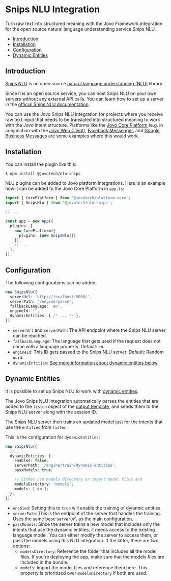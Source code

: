 # Snips NLU Integration

Turn raw text into structured meaning with the Jovo Framework integration for the open source natural language understanding service Snips NLU.

- [Introduction](#introduction)
- [Installation](#installation)
- [Configuration](#configuration)
- [Dynamic Entities](#dynamic-entities)

## Introduction

[Snips NLU](https://github.com/snipsco/snips-nlu) is an open source [natural language understanding (NLU)](https://github.com/jovotech/jovo-framework/blob/v4dev/docs/nlu.md) library.

Since it is an open source service, you can host Snips NLU on your own servers without any external API calls. You can learn how to set up a server in the [official Snips NLU documentation](https://snips-nlu.readthedocs.io/en/latest/).

You can use the Jovo Snips NLU integration for projects where you receive raw text input that needs to be translated into structured meaning to work with the Jovo intent structure. Platforms like the [Jovo Core Platform](https://www.jovo.tech/marketplace/jovo-platform-core) (e.g. in conjunction with the [Jovo Web Client](https://www.jovo.tech/marketplace/jovo-client-web)), [Facebook Messenger](https://www.jovo.tech/marketplace/jovo-platform-facebookmessenger), and [Google Business Messages](https://www.jovo.tech/marketplace/jovo-platform-googlebusiness) are some examples where this would work.


## Installation

You can install the plugin like this:

```sh
$ npm install @jovotech/nlu-snips
```

NLU plugins can be added to Jovo platform integrations. Here is an example how it can be added to the Jovo Core Platform in `app.ts`:

```typescript
import { CorePlatform } from '@jovotech/platform-core';
import { SnipsNlu } from '@jovotech/nlu-snips';

// ...

const app = new App({
  plugins: [
    new CorePlatform({
      plugins: [new SnipsNlu()],
    }),
    // ...
  ],
});
```

## Configuration

The following configurations can be added:

```typescript
new SnipsNlu({
  serverUrl: 'http://localhost:5000/',
  serverPath: '/engine/parse',
  fallbackLanguage: 'en',
  engineId: '',
  dynamicEntities: { /* ... */ },
}),
```

- `serverUrl` and `serverPath`: The API endpoint where the Snips NLU server can be reached.
- `fallbackLanguage`: The language that gets used if the request does not come with a language property. Default: `en`.
- `engineId`: This ID gets passed to the Snips NLU server. Default: Random `uuid`.
- `dynamicEntities`: [See more information about dynamic entities below](#dynamic-entities).


## Dynamic Entities

It is possible to set up Snips NLU to work with [dynamic entities](https://github.com/jovotech/jovo-framework/blob/v4dev/docs/entities.md#dynamic-entities).

The Jovo Snips NLU integration automatically parses the entities that are added to the `listen` object of the [output template](https://github.com/jovotech/jovo-output/blob/master/docs/output-templates.md), and sends them to the Snips NLU server along with the session ID.

The Snips NLU server then trains an updated model just for the intents that use the `entities` from `listen`.

This is the configuration for `dynamicEntities`:

```typescript
new SnipsNlu({
  // ...
  dynamicEntities: {
    enabled: false,
    serverPath: '/engine/train/dynamic-entities',
    passModels: true;

    // Either use models directory or import model files and
    modelsDirectory: 'models';
    models: [ en ];
  },
}),
```

* `enabled`: Setting this to `true` will enable the training of dynamic entities.
* `serverPath`: This is the endpoint of the server that handles the training. Uses the same base `serverUrl` as the [main configuration](#configuration).
* `passModels`: Since the server trains a new model that includes only the intents that use the dynamic entities, it needs access to the existing language model. You can either modify the server to access them, or pass the models using this NLU integration. If the latter, there are two options:
  * `modelsDirectory`: Reference the folder that includes all the model files. If you're deploying the app, make sure that the models files are included in the bundle.
  * `models`: Import the model files and reference them here. This property is prioritized over `modelsDirectory` if both are used.
